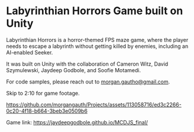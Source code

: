 # Labyrinthian Horrors Game built on Unity

Labyrinthian Horrors is a horror-themed FPS maze game, where the player needs to escape a labyrinth without getting killed by enemies, including an AI-enabled Seeker.

It was built on Unity with the collaboration of Cameron Witz, David Szymulewski, Jaydeep Godbole, and Soofie Motamedi.

For code samples, please reach out to morgan.gautho@gmail.com.



Skip to 2:10 for game footage.

https://github.com/morgangauth/Projects/assets/113058716/ed3c2266-0c20-4f18-b664-3beb3e0509b6

Game link: https://jaydeepgodbole.github.io/MCDJS_final/


